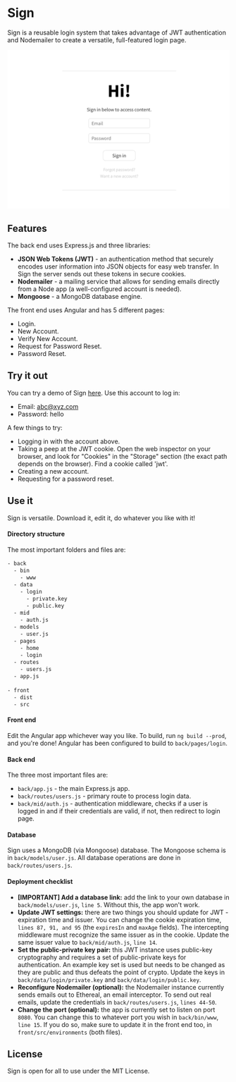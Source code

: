 # Sign
Sign is a reusable login system that takes advantage of JWT authentication and Nodemailer to create a versatile, full-featured login page.

![Sign](images/login.png)

## Features
The back end uses Express.js and three libraries:
* **JSON Web Tokens (JWT)** - an authentication method that securely encodes user information into JSON objects for easy web transfer. In Sign the server sends out these tokens in secure cookies.
* **Nodemailer** - a mailing service that allows for sending emails directly from a Node app (a well-configured account is needed).
* **Mongoose** - a MongoDB database engine.

The front end uses Angular and has 5 different pages:
* Login.
* New Account.
* Verify New Account.
* Request for Password Reset.
* Password Reset.

## Try it out
You can try a demo of Sign [here](https://signvl.herokuapp.com/login/). Use this account to log in:
* Email: abc@xyz.com
* Password: hello

A few things to try:
* Logging in with the account above.
* Taking a peep at the JWT cookie. Open the web inspector on your browser, and look for "Cookies" in the "Storage" section (the exact path depends on the browser). Find a cookie called 'jwt'.
* Creating a new account.
* Requesting for a password reset.

## Use it
Sign is versatile. Download it, edit it, do whatever you like with it!

#### Directory structure
The most important folders and files are:
```
- back
  - bin
    - www
  - data
    - login
      - private.key
      - public.key
  - mid
    - auth.js
  - models
    - user.js
  - pages
    - home
    - login
  - routes
    - users.js
  - app.js

- front
  - dist
  - src
```

#### Front end
Edit the Angular app whichever way you like. To build, run ```ng build --prod```, and you're done! Angular has been configured to build to ```back/pages/login```.

#### Back end
The three most important files are:
* ```back/app.js``` - the main Express.js app.
* ```back/routes/users.js``` - primary route to process login data.
* ```back/mid/auth.js``` - authentication middleware, checks if a user is logged in and if their credentials are valid, if not, then redirect to login page.

#### Database
Sign uses a MongoDB (via Mongoose) database. The Mongoose schema is in ```back/models/user.js```. All database operations are done in ```back/routes/users.js```.

#### Deployment checklist
* **[IMPORTANT] Add a database link:** add the link to your own database in ```back/models/user.js```, ```line 5```. Without this, the app won't work.
* **Update JWT settings:** there are two things you should update for JWT - expiration time and issuer. You can change the cookie expiration time, ```lines 87, 91, and 95``` (the ```expiresIn``` and ```maxAge``` fields). The intercepting middleware must recognize the same issuer as in the cookie. Update the same issuer value to ```back/mid/auth.js```, ```line 14```.
* **Set the public-private key pair:** this JWT instance uses public-key cryptography and requires a set of public-private keys for authentication. An example key set is used but needs to be changed as they are public and thus defeats the point of crypto. Update the keys in ```back/data/login/private.key``` and ```back/data/login/public.key```.
* **Reconfigure Nodemailer (optional):** the Nodemailer instance currently sends emails out to Ethereal, an email interceptor. To send out real emails, update the credentials in ```back/routes/users.js```, ```lines 44-50```.
* **Change the port (optional):** the app is currently set to listen on port ```8080```. You can change this to whatever port you wish in ```back/bin/www```, ```line 15```. If you do so, make sure to update it in the front end too, in ```front/src/environments``` (both files).

## License
Sign is open for all to use under the MIT License.
